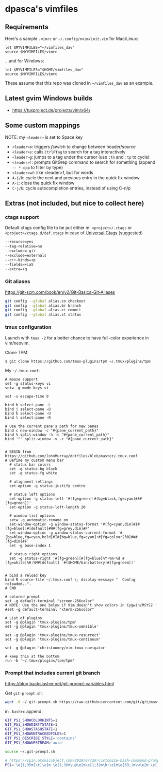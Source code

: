 # dpasca's vimfiles

## Requirements

Here's a sample `.vimrc` or `~/.config/nvim/init.vim` for Mac/Linux:
```vimscript
let $MYVIMFILES="~/vimfiles_dav"
source $MYVIMFILES/vimrc
```
...and for Windows:

```vimscript
let $MYVIMFILES="$HOME/vimfiles_dav"
source $MYVIMFILES/vimrc
```

These assume that this repo was cloned in `~/vimfiles_dav` as an example.

## Latest gvim Windows builds

* https://tuxproject.de/projects/vim/x64/

## Some custom mappings

NOTE: my `<leader>` is set to Space key

* `<leader>o`: triggers *fswitch* to change between header/source
* `<leader>s`: calls `CtrlPTag` to search for a tag interactively
* `<leader>g`: jumps to a tag under the cursor (use `:tn` and `:tp` to cycle)
* `<leader>f`: prompts GitGrep command to search for something (append ` -- *.cpp` to filter by type)
* `<leader>wf`: like \<leader\>f, but for words
* `A-j/k`: cycle the next and previous entry in the quick fix window
* `A-c`: close the quick fix window
* `C-j/k`: cycle autocompletion entries, instead of using C-n/p

## Extras (not included, but nice to collect here)

### ctags support

Default ctags config file to be put either in:
`<project>/.ctags` or `<project>/ctags.d/def.ctags` in case of [Universal Ctags](https://github.com/universal-ctags/ctags) (suggested)

```bash
--recurse=yes
--tag-relative=no
--exclude=.git
--exclude=externals
--c++-kinds=+p
--fields=+iaS
--extra=+q
```

### Git aliases

https://git-scm.com/book/en/v2/Git-Basics-Git-Aliases
```bash
git config --global alias.co checkout
git config --global alias.br branch
git config --global alias.ci commit
git config --global alias.st status
```

### tmux configuration

Launch with `tmux -2` for a better chance to have full-color experience in vim/neovim.

Clone TPM:

```bash
$ git clone https://github.com/tmux-plugins/tpm ~/.tmux/plugins/tpm
```

My `~/.tmux.conf`:

```tmux
# mouse support
set -g status-keys vi
setw -g mode-keys vi

set -s escape-time 0

bind h select-pane -L
bind j select-pane -D
bind k select-pane -U
bind l select-pane -R

# Use the current pane's path for new panes
bind c new-window -c "#{pane_current_path}"
bind % split-window -h -c "#{pane_current_path}"
bind '"' split-window -v -c "#{pane_current_path}"


# BEGIN from https://github.com/JohnMurray/dotfiles/blob/master/.tmux.conf
# Define my custom menu bar
  # status bar colors
  set -g status-bg black
  set -g status-fg white

  # alignment settings
  set-option -g status-justify centre

  # status left options
  set-option -g status-left '#[fg=green][#[bg=black,fg=cyan]#S#[fg=green]]'
  set-option -g status-left-length 20

  # window list options
  setw -g automatic-rename on
  set-window-option -g window-status-format '#[fg=cyan,dim]#I#[fg=blue]:#[default]#W#[fg=grey,dim]#F'
  set-window-option -g window-status-current-format '#[bg=blue,fg=cyan,bold]#I#[bg=blue,fg=cyan]:#[fg=colour230]#W#[fg=dim]#F'
  set -g base-index 1

  # status right options
  set -g status-right '#[fg=green][#[fg=blue]%Y-%m-%d #[fg=white]%H:%M#[default]  #($HOME/bin/battery)#[fg=green]]'


# bind a reload key
bind R source-file ~/.tmux.conf \; display-message "  Config reloaded..".
# END

# colored prompt
set -g default-terminal "screen-256color"
# NOTE: Use the one below if Vim doesn't show colors in Cygwin/MSYS2 !
#set -g default-terminal "xterm-256color"

# List of plugins
set -g @plugin 'tmux-plugins/tpm'
set -g @plugin 'tmux-plugins/tmux-sensible'

set -g @plugin 'tmux-plugins/tmux-resurrect'
set -g @plugin 'tmux-plugins/tmux-continuum'

set -g @plugin 'christoomey/vim-tmux-navigator'

# keep this at the bottom
run -b '~/.tmux/plugins/tpm/tpm'
```

### Prompt that includes current git branch

https://blog.backslasher.net/git-prompt-variables.html

Get `git-prompt.sh`:
```bash
wget -O ~/.git-prompt.sh https://raw.githubusercontent.com/git/git/master/contrib/completion/git-prompt.sh
```

in `.bashrc` append:
```bash
GIT_PS1_SHOWCOLORHINTS=1
GIT_PS1_SHOWDIRTYSTATE=1
GIT_PS1_SHOWSTASHSTATE=1
GIT_PS1_SHOWUNTRACKEDFILES=1
GIT_PS1_DESCRIBE_STYLE='contains'
GIT_PS1_SHOWUPSTREAM='auto'

source ~/.git-prompt.sh

# https://spin.atomicobject.com/2019/07/29/customize-bash-command-prompt/
PS1='\e[1;35m[\t]\e[m \e[1;36m\u@\e[m\e[1;32m\h:\e[m\e[33;1m\w\e[m \e[1;31m$(__git_ps1)\e[m\n\[\e[01;33m\]$ \[\e[00m\]'
```
